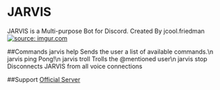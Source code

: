 # JARVIS
JARVIS is a Multi-purpose Bot for Discord.
Created By jcool.friedman
<a href="http://imgur.com/4rKMqES"><img src="http://i.imgur.com/4rKMqES.png" title="source: imgur.com" /></a>

##Commands
	jarvis help             Sends the user a list of available commands.\n
	jarvis ping             Pong!\n
	jarvis troll <user>     Trolls the @mentioned user\n
	jarvis stop             Disconnects JARVIS from all voice connections
	
##Support
<a href="https://discord.gg/8P2UZW3" class="button is-medium is-success">Official Server</a>
